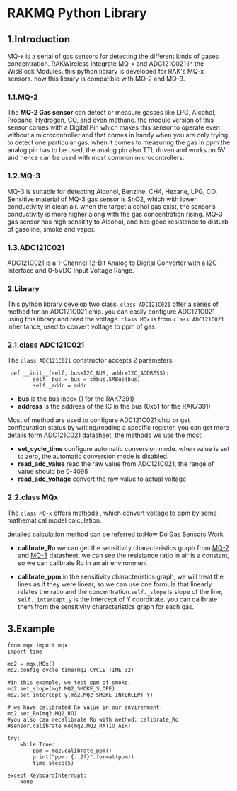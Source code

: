 # RAKMQ Python Library

## 1.Introduction

 MQ-x is a serial of gas sensors for detecting the different kinds of gases concentration. RAKWireless  integrate MQ-x and ADC121C021 in the WisBlock Modules. this python library is developed for RAK's MQ-x sensors. now this library is compatible with MQ-2 and MQ-3.

### 1.1.MQ-2

The **MQ-2 Gas sensor** can detect or measure gasses like LPG, Alcohol, Propane, Hydrogen, CO, and even methane. the module version of this sensor comes with a Digital Pin which makes this sensor to operate even without a microcontroller and that comes in handy when you are only trying to detect one particular gas. when it comes to measuring the gas in ppm the analog pin has to be used, the analog pin also TTL driven and works on 5V and hence can be used with most common microcontrollers.

### 1.2.MQ-3

MQ-3  is suitable for detecting Alcohol, Benzine, CH4, Hexane, LPG, CO. Sensitive material of MQ-3 gas sensor is SnO2, which with lower conductivity in clean air. when the target alcohol gas exist, the sensor’s conductivity is more higher along with the gas concentration rising. MQ-3 gas sensor has high sensitity to Alcohol, and has good resistance to disturb of gasoline, smoke and vapor.

### 1.3.ADC121C021

ADC121C021 is a 1-Channel 12-Bit Analog to Digital Converter with a I2C Interface and 0-5VDC Input Voltage Range.

### 2.Library

This python library develop two class. `class ADC121C021`  offer a series of method for an ADC121C021 chip. you can easily configure ADC121C021 using this library and read the voltage. `class MQx` is from `class ADC121C021` inheritance, used to convert voltage to ppm of gas.

### 2.1.class ADC121C021

The  `class ADC121C021` constructor accepts 2 parameters:

```
 def __init__(self, bus=I2C_BUS, addr=I2C_ADDRESS):
        self._bus = bus = smbus.SMBus(bus)
        self._addr = addr
```

* **bus** is the bus index (1 for the RAK7391)
* **address** is the address of the IC in the bus (0x51 for the RAK7391)

Most of method are used to configure ADC121C021 chip or get configuration status by writing/reading a specific register,  you can get more details form [ADC121C021 datasheet](docs/adc121c021.pdf). the methods we use the most:

- **set_cycle_time**  configure automatic conversion mode. when value is set to zero, the automatic conversion mode is disabled. 
- **read_adc_value**  read the raw value from ADC121C021, the range of value should be 0-4095
- **read_adc_voltage**  convert the raw value to actual voltage

### 2.2.class MQx

The `class MQ-x` offers methods , which convert voltage to ppm by some mathematical model calculation.

detailed calculation method can be referred to:[How Do Gas Sensors Work](https://jayconsystems.com/blog/understanding-a-gas-sensor)

- **calibrate_Ro** we can get the sensitivity characteristics graph from [MQ-2](docs/MQ-2.pdf) and [MQ-3](docs/MQ-3.pdf) datasheet.  we can see the resistance ratio in air is a constant, so we can calibrate Ro in an air environment

- **calibrate_ppm** in the sensitivity characteristics graph, we will treat the lines as if they were linear, so we can use one formula that linearly relates the ratio and the concentration.`self._slope` is slope of the line, `self._intercept_y` is the intercept of Y coordinate. you can calibrate them from the sensitivity characteristics graph for each gas.

## 3.Example

```
from mqx import mqx
import time

mq2 = mqx.MQx()
mq2.config_cycle_time(mq2.CYCLE_TIME_32)

#in this example, we test ppm of smoke.
mq2.set_slope(mq2.MQ2_SMOKE_SLOPE)
mq2.set_intercept_y(mq2.MQ2_SMOKE_INTERCEPT_Y)

# we have calibrated Ro value in our envirenment.
mq2.set_Ro(mq2.MQ2_RO)
#you also can recalibrate Ro with method: calibrate_Ro
#sensor.calibrate_Ro(mq2.MQ2_RATIO_AIR)

try:
    while True:
        ppm = mq2.calibrate_ppm()
        print("ppm: {:.2f}".format(ppm))
        time.sleep(5)

except KeyboardInterrupt:
    None

```

